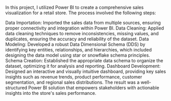 In this project, I utilized Power BI to create a comprehensive sales visualization for a retail store. The process involved the following steps:

Data Importation: Imported the sales data from multiple sources, ensuring proper connectivity and integration within Power BI.
Data Cleaning: Applied data cleaning techniques to remove inconsistencies, missing values, and duplicates, ensuring the accuracy and reliability of the dataset.
Data Modeling: Developed a robust Data Dimensional Schema (DDS) by identifying key entities, relationships, and hierarchies, which included designing the data model using star or snowflake schema principles.
Schema Creation: Established the appropriate data schema to organize the dataset, optimizing it for analysis and reporting.
Dashboard Development: Designed an interactive and visually intuitive dashboard, providing key sales insights such as revenue trends, product performance, customer segmentation, and regional sales distributions.
The result was a well-structured Power BI solution that empowers stakeholders with actionable insights into the store's sales performance.
